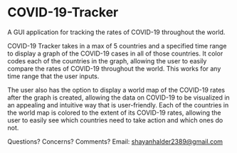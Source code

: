 # COVID-19-Tracker
A GUI application for tracking the rates of COVID-19 throughout the world. 

COVID-19 Tracker takes in a max of 5 countries and a specified time range to display a graph 
of the COVID-19 cases in all of those countries. It color codes each of the countries in the graph,
allowing the user to easily compare the rates of COVID-19 throughout the world. This works for any 
time range that the user inputs. 

The user also has the option to display a world map of the COVID-19 
rates after the graph is created, allowing the data on COVID-19 to be visualized in an appealing and 
intuitive way that is user-friendly. Each of the countries in the world map is colored to the extent 
of its COVID-19 rates, allowing the user to easily see which countries need to take action and which
ones do not.


Questions? Concerns? Comments? Email: shayanhalder2389@gmail.com




